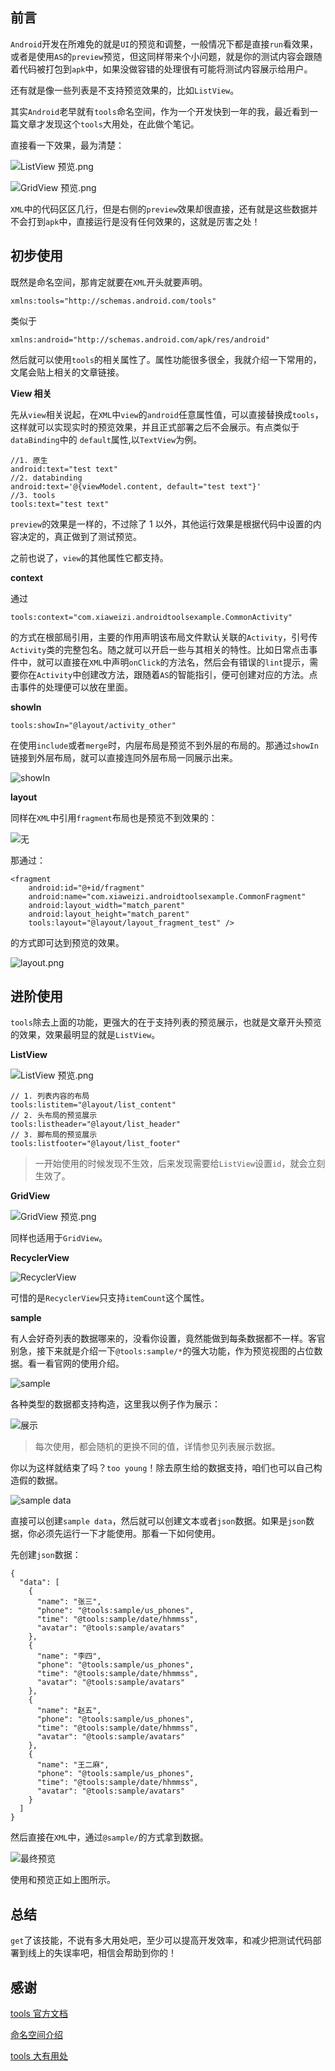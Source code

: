 ## 前言

`Android`开发在所难免的就是`UI`的预览和调整，一般情况下都是直接`run`看效果，或者是使用`AS`的`preview`预览，但这同样带来个小问题，就是你的测试内容会跟随着代码被打包到`apk`中，如果没做容错的处理很有可能将测试内容展示给用户。

还有就是像一些列表是不支持预览效果的，比如`ListView`。

其实`Android`老早就有`tools`命名空间，作为一个开发快到一年的我，最近看到一篇文章才发现这个`tools`大用处，在此做个笔记。

直接看一下效果，最为清楚：

![ListView 预览.png](http://upload-images.jianshu.io/upload_images/4043475-d4d0aa1a853870c1.png?imageMogr2/auto-orient/strip%7CimageView2/2/w/1240)

![GridView 预览.png](http://upload-images.jianshu.io/upload_images/4043475-55f190ae724d6e32.png?imageMogr2/auto-orient/strip%7CimageView2/2/w/1240)

`XML`中的代码区区几行，但是右侧的`preview`效果却很直接，还有就是这些数据并不会打到`apk`中，直接运行是没有任何效果的，这就是厉害之处！

## 初步使用

既然是命名空间，那肯定就要在`XML`开头就要声明。

    xmlns:tools="http://schemas.android.com/tools"
    
类似于

    xmlns:android="http://schemas.android.com/apk/res/android"
    
然后就可以使用`tools`的相关属性了。属性功能很多很全，我就介绍一下常用的，文尾会贴上相关的文章链接。

**View 相关**

先从`view`相关说起，在`XML`中`view`的`android`任意属性值，可以直接替换成`tools`，这样就可以实现实时的预览效果，并且正式部署之后不会展示。有点类似于`dataBinding`中的 `default`属性,以`TextView`为例。
    
    //1. 原生
    android:text="test text"
    //2. databinding
    android:text='@{viewModel.content, default="test text"}'
    //3. tools
    tools:text="test text"
    
`preview`的效果是一样的，不过除了 1 以外，其他运行效果是根据代码中设置的内容决定的，真正做到了测试预览。

之前也说了，`view`的其他属性它都支持。

**context**

通过

    tools:context="com.xiaweizi.androidtoolsexample.CommonActivity"
    
的方式在根部局引用，主要的作用声明该布局文件默认关联的`Activity`，引号传`Activity`类的完整包名。随之就可以开启一些与其相关的特性。比如日常点击事件中，就可以直接在`XML`中声明`onClick`的方法名，然后会有错误的`lint`提示，需要你在`Activity`中创建改方法，跟随着`AS`的智能指引，便可创建对应的方法。点击事件的处理便可以放在里面。

**showIn**

    tools:showIn="@layout/activity_other"
    
在使用`include`或者`merge`时，内层布局是预览不到外层的布局的。那通过`showIn`链接到外层布局，就可以直接连同外层布局一同展示出来。

![showIn](http://upload-images.jianshu.io/upload_images/4043475-3e1ce6356b84a181.png?imageMogr2/auto-orient/strip%7CimageView2/2/w/1240)


**layout**

同样在`XML`中引用`fragment`布局也是预览不到效果的：

![无](http://upload-images.jianshu.io/upload_images/4043475-3851aafa5a627d4e.png?imageMogr2/auto-orient/strip%7CimageView2/2/w/1240)

那通过：

    <fragment
        android:id="@+id/fragment"
        android:name="com.xiaweizi.androidtoolsexample.CommonFragment"
        android:layout_width="match_parent"
        android:layout_height="match_parent"
        tools:layout="@layout/layout_fragment_test" />

的方式即可达到预览的效果。

![layout.png](http://upload-images.jianshu.io/upload_images/4043475-8fcbb971d5849ce5.png?imageMogr2/auto-orient/strip%7CimageView2/2/w/1240)

## 进阶使用

`tools`除去上面的功能，更强大的在于支持列表的预览展示，也就是文章开头预览的效果，效果最明显的就是`ListView`。

**ListView**

![ListView 预览.png](http://upload-images.jianshu.io/upload_images/4043475-d4d0aa1a853870c1.png?imageMogr2/auto-orient/strip%7CimageView2/2/w/1240)

    // 1. 列表内容的布局
    tools:listitem="@layout/list_content"
    // 2. 头布局的预览展示
    tools:listheader="@layout/list_header"
    // 3. 脚布局的预览展示
    tools:listfooter="@layout/list_footer"
    
> 一开始使用的时候发现不生效，后来发现需要给`ListView`设置`id`，就会立刻生效了。

**GridView**

![GridView 预览.png](http://upload-images.jianshu.io/upload_images/4043475-55f190ae724d6e32.png?imageMogr2/auto-orient/strip%7CimageView2/2/w/1240)

同样也适用于`GridView`。

**RecyclerView**

![RecyclerView](http://upload-images.jianshu.io/upload_images/4043475-7f970e6c6ebebf55.png?imageMogr2/auto-orient/strip%7CimageView2/2/w/1240)

可惜的是`RecyclerView`只支持`itemCount`这个属性。

**sample** 

有人会好奇列表的数据哪来的，没看你设置，竟然能做到每条数据都不一样。客官别急，接下来就是介绍一下`@tools:sample/*`的强大功能，作为预览视图的占位数据。看一看官网的使用介绍。

![sample](http://upload-images.jianshu.io/upload_images/4043475-e000658ceeea7530.png?imageMogr2/auto-orient/strip%7CimageView2/2/w/1240)

各种类型的数据都支持构造，这里我以例子作为展示：

![展示](http://upload-images.jianshu.io/upload_images/4043475-0088a7a62e7a0511.png?imageMogr2/auto-orient/strip%7CimageView2/2/w/1240)

> 每次使用，都会随机的更换不同的值，详情参见列表展示数据。

你以为这样就结束了吗？`too young`！除去原生给的数据支持，咱们也可以自己构造假的数据。

![sample data](http://upload-images.jianshu.io/upload_images/4043475-2a20ff2392642e85.png?imageMogr2/auto-orient/strip%7CimageView2/2/w/1240)

直接可以创建`sample data`，然后就可以创建文本或者`json`数据。如果是`json`数据，你必须先运行一下才能使用。那看一下如何使用。

先创建`json`数据：

    {
      "data": [
        {
          "name": "张三",
          "phone": "@tools:sample/us_phones",
          "time": "@tools:sample/date/hhmmss",
          "avatar": "@tools:sample/avatars"
        },
        {
          "name": "李四",
          "phone": "@tools:sample/us_phones",
          "time": "@tools:sample/date/hhmmss",
          "avatar": "@tools:sample/avatars"
        },
        {
          "name": "赵五",
          "phone": "@tools:sample/us_phones",
          "time": "@tools:sample/date/hhmmss",
          "avatar": "@tools:sample/avatars"
        },
        {
          "name": "王二麻",
          "phone": "@tools:sample/us_phones",
          "time": "@tools:sample/date/hhmmss",
          "avatar": "@tools:sample/avatars"
        }
      ]
    }

然后直接在`XML`中，通过`@sample/`的方式拿到数据。

![最终预览](http://upload-images.jianshu.io/upload_images/4043475-4eadb8c507756bbe.png?imageMogr2/auto-orient/strip%7CimageView2/2/w/1240)


使用和预览正如上图所示。

## 总结

`get`了该技能，不说有多大用处吧，至少可以提高开发效率，和减少把测试代码部署到线上的失误率吧，相信会帮助到你的！

## 感谢

[tools 官方文档](https://developer.android.google.cn/studio/write/tool-attributes.html)


[命名空间介绍](http://blog.csdn.net/p106786860/article/details/53943540)

[tools 大有用处](https://www.jianshu.com/p/2912bcba4465)
